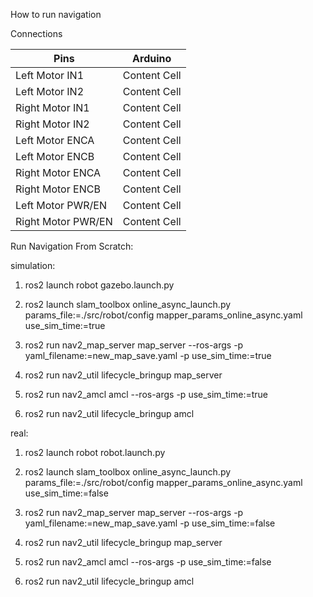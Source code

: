 How to run navigation

Connections

| Pins  | Arduino |
| ------------- | ------------- |
| Left Motor IN1  | Content Cell  |
| Left Motor IN2  | Content Cell  |
| Right Motor IN1  | Content Cell  |
| Right Motor IN2  | Content Cell  |
| Left Motor ENCA  | Content Cell  |
| Left Motor ENCB  | Content Cell  |
| Right Motor ENCA  | Content Cell  |
| Right Motor ENCB  | Content Cell  |
| Left Motor PWR/EN  | Content Cell  |
| Right Motor PWR/EN  | Content Cell  |

Run Navigation From Scratch:

simulation:

1. ros2 launch robot gazebo.launch.py

2. ros2 launch slam_toolbox online_async_launch.py params_file:=./src/robot/config
mapper_params_online_async.yaml use_sim_time:=true

3. ros2 run nav2_map_server map_server --ros-args -p yaml_filename:=new_map_save.yaml -p  use_sim_time:=true

4. ros2 run nav2_util lifecycle_bringup map_server

5. ros2 run nav2_amcl amcl --ros-args -p use_sim_time:=true

6. ros2 run nav2_util lifecycle_bringup amcl

real:

1. ros2 launch robot robot.launch.py

2. ros2 launch slam_toolbox online_async_launch.py params_file:=./src/robot/config
mapper_params_online_async.yaml use_sim_time:=false

3. ros2 run nav2_map_server map_server --ros-args -p yaml_filename:=new_map_save.yaml -p  use_sim_time:=false

4. ros2 run nav2_util lifecycle_bringup map_server

5. ros2 run nav2_amcl amcl --ros-args -p use_sim_time:=false

6. ros2 run nav2_util lifecycle_bringup amcl
